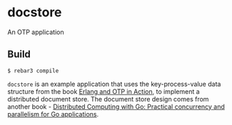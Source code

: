docstore
=====

An OTP application

Build
-----

    $ rebar3 compile

`docstore` is an example application that uses the key-process-value data structure from the book [Erlang and OTP in Action](https://www.google.co.uk/books/edition/Erlang_and_OTP_in_Action/1zgzEAAAQBAJ?hl=en&gbpv=1&dq=erlang+and+otp+in+action&printsec=frontcover), to implement a distributed document store. The document store design comes from another book - [Distributed Computing with Go: Practical concurrency and parallelism for Go applications](https://www.google.co.uk/books/edition/Distributed_Computing_with_Go/dulODwAAQBAJ?hl=en).

